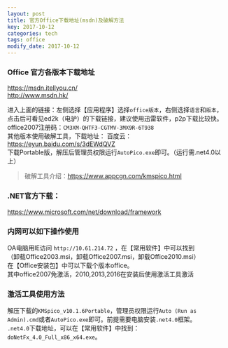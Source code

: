 ```yaml
---
layout: post
title: 官方Office下载地址(msdn)及破解方法
key: 2017-10-12
categories: tech
tags: office
modify_date: 2017-10-12
---
```


### Office 官方各版本下载地址
<https://msdn.itellyou.cn/>   
<http://www.msdn.hk/>  

<!--more-->

进入上面的链接：左侧选择【应用程序】选择`office版本`，右侧选择`语言`和`版本`，点击后可看见ed2k（电驴）的下载链接，建议使用迅雷软件，p2p下载比较快。
office2007注册码：`CM3XM-QHTF3-CGTMV-3MX9R-6T938`  
其他版本使用破解工具，下载地址：
百度云： https://eyun.baidu.com/s/3dEWdQVZ    
下载Portable版，解压后管理员权限运行`AutoPico.exe`即可。（运行需.net4.0以上）  
> 破解工具介绍：<https://www.appcgn.com/kmspico.html>  

### .NET官方下载：  
<https://www.microsoft.com/net/download/framework>

### 内网可以如下操作使用
OA电脑用IE访问 `http://10.61.214.72` ，在【常用软件】中可以找到  
（卸载Office2003.msi，卸载Office2007.msi，卸载Office2010.msi）  
在【Office安装包】中可以下载个版本office。  
其中office2007免激活，2010,2013,2016在安装后使用激活工具激活  
### 激活工具使用方法
解压下载的`KMSpico_v10.1.6Portable`，管理员权限运行`Auto (Run as Admin).cmd`或者`AutoPico.exe`即可。前提需要电脑安装`.net4.0`框架。  
`.net4.0`下载地址，可以在【常用软件】中找到：`doNetFx_4.0_Full_x86_x64.exe`。


<script src="https://s13.cnzz.com/z_stat.php?id=1264691091&web_id=1264691091" language="JavaScript"></script>
